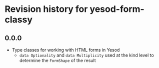 # Revision history for yesod-form-classy

## 0.0.0

* Type classes for working with HTML forms in Yesod
  * `data Optionality` and `data Multiplicity` used at the kind level to determine the `FormShape` of the result
